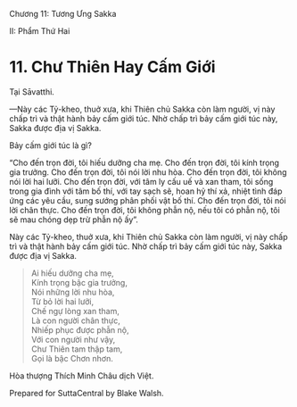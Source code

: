  

Chương 11: Tương Ưng Sakka

II: Phẩm Thứ Hai

# 11\. Chư Thiên Hay Cấm Giới

Tại Sāvatthi.

—Này các Tỷ-kheo, thuở xưa, khi Thiên chủ Sakka còn làm người, vị này chấp trì và thật hành bảy cấm giới túc. Nhờ chấp trì bảy cấm giới túc này, Sakka được địa vị Sakka.

Bảy cấm giới túc là gì?

“Cho đến trọn đời, tôi hiếu dưỡng cha mẹ. Cho đến trọn đời, tôi kính trọng gia trưởng. Cho đến trọn đời, tôi nói lời nhu hòa. Cho đến trọn đời, tôi không nói lời hai lưỡi. Cho đến trọn đời, với tâm ly cấu uế và xan tham, tôi sống trong gia đình với tâm bố thí, với tay sạch sẽ, hoan hỷ thí xả, nhiệt tình đáp ứng các yêu cầu, sung sướng phân phối vật bố thí. Cho đến trọn đời, tôi nói lời chân thực. Cho đến trọn đời, tôi không phẫn nộ, nếu tôi có phẫn nộ, tôi sẽ mau chóng dẹp trừ phẫn nộ ấy”.

Này các Tỷ-kheo, thuở xưa, khi Thiên chủ Sakka còn làm người, vị này chấp trì và thật hành bảy cấm giới túc. Nhờ chấp trì bảy cấm giới túc này, Sakka được địa vị Sakka.

> Ai hiếu dưỡng cha mẹ,  
> Kính trọng bậc gia trưởng,  
> Nói những lời nhu hòa,  
> Từ bỏ lời hai lưỡi,  
> Chế ngự lòng xan tham,  
> Là con người chân thực,  
> Nhiếp phục được phẫn nộ,  
> Với con người như vậy,  
> Chư Thiên tam thập tam,  
> Gọi là bậc Chơn nhơn.

Hòa thượng Thích Minh Châu dịch Việt.

Prepared for SuttaCentral by Blake Walsh.